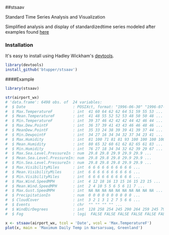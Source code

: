 ##stsaav
 
Standard Time Series Analysis and Visualization 

Simplified analysis and display of standardizedtime series modeled after examples found [here](http://www.st.nmfs.noaa.gov/plankton)


### Installation

It's easy to install using Hadley Wickham's [devtools](http://cran.r-project.org/web/packages/devtools/index.html).

```r
library(devtools)
install_github('btupper/stsaav')
```

####Example

```R
library(stsaav)

str(airport_wx)
# 'data.frame':	6498 obs. of  24 variables:
#  $ Date                     : POSIXct, format: "1996-06-30" "1996-07-01" "1996-07-02" "1996-07-03" ...
#  $ Max.TemperatureF         : int  41 60 64 62 62 64 51 59 55 53 ...
#  $ Mean.TemperatureF        : int  41 48 55 52 52 53 48 50 50 48 ...
#  $ Min.TemperatureF         : int  39 37 46 42 42 42 44 42 46 44 ...
#  $ Max.Dew.PointF           : int  36 37 39 41 43 43 46 46 48 46 ...
#  $ MeanDew.PointF           : int  35 33 24 38 39 39 41 39 37 44 ...
#  $ Min.DewpointF            : int  34 27 16 34 34 32 37 34 23 41 ...
#  $ Max.Humidity             : int  81 100 71 81 81 93 100 100 100 100 ...
#  $ Mean.Humidity            : int  80 65 32 60 61 62 82 65 61 83 ...
#  $ Min.Humidity             : int  76 27 18 34 34 32 62 39 29 67 ...
#  $ Max.Sea.Level.PressureIn : num  29.8 29.8 29.9 29.9 29.9 ...
#  $ Mean.Sea.Level.PressureIn: num  29.8 29.8 29.8 29.9 29.9 ...
#  $ Min.Sea.Level.PressureIn : num  29.8 29.8 29.8 29.9 29.9 ...
#  $ Max.VisibilityMiles      : int  6 6 6 6 6 6 6 6 6 6 ...
#  $ Mean.VisibilityMiles     : int  6 6 6 6 6 6 6 6 6 6 ...
#  $ Min.VisibilityMiles      : int  6 6 6 6 6 6 6 6 6 6 ...
#  $ Max.Wind.SpeedMPH        : int  4 12 18 16 13 15 16 15 23 15 ...
#  $ Mean.Wind.SpeedMPH       : int  2 4 10 5 5 6 5 6 11 7 ...
#  $ Max.Gust.SpeedMPH        : int  NA NA NA NA NA NA NA NA NA NA ...
#  $ PrecipitationIn          : num  0 0 0 0 0 0 0 0 0 0 ...
#  $ CloudCover               : int  3 2 1 3 1 2 7 5 6 6 ...
#  $ Events                   : chr  "" "" "" "" ...
#  $ WindDirDegrees           : int  128 258 254 245 290 264 259 245 79 237 ...
#  $ Fog                      : logi  FALSE FALSE FALSE FALSE FALSE FALSE ...

x <- stsaav(airport_wx, tcol = 'Date', vcol = 'Max.TemperatureF')
plot(x, main = 'Maximum Daily Temp in Narsarsuaq, Greenland')
```